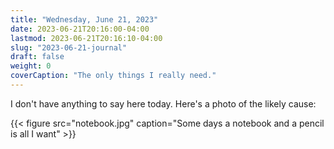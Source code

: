 ```yaml
---
title: "Wednesday, June 21, 2023"
date: 2023-06-21T20:16:00-04:00
lastmod: 2023-06-21T20:16:10-04:00
slug: "2023-06-21-journal"
draft: false
weight: 0
coverCaption: "The only things I really need."
---
```


I don't have anything to say here today. Here's a photo of the likely cause:

{{< figure src="notebook.jpg" caption="Some days a notebook and a pencil is all I want" >}}

[//]: # "Exported with love from a post written in Org mode"
[//]: # "- https://github.com/kaushalmodi/ox-hugo"